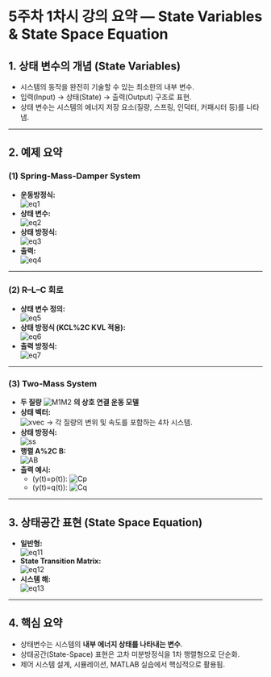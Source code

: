 
# 5주차 1차시 강의 요약 — State Variables & State Space Equation

## 1. 상태 변수의 개념 (State Variables)
- 시스템의 동작을 완전히 기술할 수 있는 최소한의 내부 변수.
- 입력(Input) → 상태(State) → 출력(Output) 구조로 표현.
- 상태 변수는 시스템의 에너지 저장 요소(질량, 스프링, 인덕터, 커패시터 등)를 나타냄.

---

## 2. 예제 요약

### (1) Spring-Mass-Damper System
- **운동방정식:**  
  ![eq1](https://latex.codecogs.com/svg.image?M%5Cddot%7By%7D(t)%2Bb%5Cdot%7By%7D(t)%2Bk%7By%7D(t)%3Dr(t))
- **상태 변수:**  
  ![eq2](https://latex.codecogs.com/svg.image?x_1%3Dy(t)%2C%5Cquad%20x_2%3D%5Cdot%7By%7D(t))
- **상태 방정식:**  
  ![eq3](https://latex.codecogs.com/svg.image?%5Cdot%7Bx%7D_1%3Dx_2%2C%5Cquad%20%5Cdot%7Bx%7D_2%3D-%5Cfrac%7Bk%7D%7BM%7Dx_1-%5Cfrac%7Bb%7D%7BM%7Dx_2%2B%5Cfrac%7B1%7D%7BM%7Dr(t))
- **출력:**  
  ![eq4](https://latex.codecogs.com/svg.image?y(t)%3Dx_1(t))

---

### (2) R–L–C 회로
- **상태 변수 정의:**  
  ![eq5](https://latex.codecogs.com/svg.image?x_1%3Dv_C(t)%2C%5Cquad%20x_2%3Di_L(t))
- **상태 방정식 (KCL%2C KVL 적용):**  
  ![eq6](https://latex.codecogs.com/svg.image?%5Cdot%7Bx%7D_1%3D%5Cfrac%7B1%7D%7BC%7D%5B-x_2%2Bu(t)%5D%2C%5Cquad%20%5Cdot%7Bx%7D_2%3D%5Cfrac%7B1%7D%7BL%7D%5Bx_1-Rx_2%5D)
- **출력 방정식:**  
  ![eq7](https://latex.codecogs.com/svg.image?y(t)%3D%20R%5C%2Cx_2(t))

---

### (3) Two-Mass System
- **두 질량** ![M1M2](https://latex.codecogs.com/svg.image?M_1%2C%20M_2) **의 상호 연결 운동 모델**
- **상태 벡터:**  
  ![xvec](https://latex.codecogs.com/svg.image?x(t)%3D%5Cbegin%7Bbmatrix%7Dp(t)%5C%5Cq(t)%5C%5C%5Cdot%7Bp%7D(t)%5C%5C%5Cdot%7Bq%7D(t)%5Cend%7Bbmatrix%7D)
  → 각 질량의 변위 및 속도를 포함하는 4차 시스템.
- **상태 방정식:**  
  ![ss](https://latex.codecogs.com/svg.image?%5Cdot%7Bx%7D(t)%3DAx(t)%2BBu(t))
- **행렬 A%2C B:**  
  ![AB](https://latex.codecogs.com/svg.image?A%3D%5Cbegin%7Bbmatrix%7D0%260%261%260%5C%5C0%260%260%261%5C%5C-%5Cfrac%7Bk_1%2Bk_2%7D%7BM_1%7D%26%5Cfrac%7Bk_2%7D%7BM_1%7D%26-%5Cfrac%7Bb_1%2Bb_2%7D%7BM_1%7D%26%5Cfrac%7Bb_2%7D%7BM_1%7D%5C%5C%5Cfrac%7Bk_2%7D%7BM_2%7D%26-%5Cfrac%7Bk_2%7D%7BM_2%7D%26%5Cfrac%7Bb_2%7D%7BM_2%7D%26-%5Cfrac%7Bb_2%7D%7BM_2%7D%5Cend%7Bbmatrix%7D%2C%5Cquad%20B%3D%5Cbegin%7Bbmatrix%7D0%5C%5C0%5C%5C%5Cfrac%7B1%7D%7BM_1%7D%5C%5C0%5Cend%7Bbmatrix%7D)
- **출력 예시:**  
  - \(y(t)=p(t)\): ![Cp](https://latex.codecogs.com/svg.image?C%3D%5Cbegin%7Bbmatrix%7D1%260%260%260%5Cend%7Bbmatrix%7D%2C%20D%3D%5Cbegin%7Bbmatrix%7D0%5Cend%7Bbmatrix%7D)  
  - \(y(t)=q(t)\): ![Cq](https://latex.codecogs.com/svg.image?C%3D%5Cbegin%7Bbmatrix%7D0%261%260%260%5Cend%7Bbmatrix%7D%2C%20D%3D%5Cbegin%7Bbmatrix%7D0%5Cend%7Bbmatrix%7D)

---

## 3. 상태공간 표현 (State Space Equation)
- **일반형:**  
  ![eq11](https://latex.codecogs.com/svg.image?%5Cdot%7Bx%7D(t)%3DAx(t)%2BBu(t)%2C%5Cquad%20y(t)%3DCx(t)%2BDu(t))
- **State Transition Matrix:**  
  ![eq12](https://latex.codecogs.com/svg.image?%5CPhi(t)%3De%5E%7BAt%7D)
- **시스템 해:**  
  ![eq13](https://latex.codecogs.com/svg.image?x(t)%3D%5CPhi(t)x(0)%2B%5Cint_0%5Et%5CPhi(t-%5Ctau)Bu(%5Ctau)d%5Ctau)

---

## 4. 핵심 요약
- 상태변수는 시스템의 **내부 에너지 상태를 나타내는 변수**.  
- 상태공간(State-Space) 표현은 고차 미분방정식을 1차 행렬형으로 단순화.  
- 제어 시스템 설계, 시뮬레이션, MATLAB 실습에서 핵심적으로 활용됨.